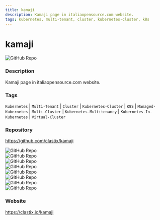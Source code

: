 ```yaml
---
title: kamaji
description: Kamaji page in italiaopensource.com website.
tags: kubernetes, multi-tenant, cluster, kubernetes-cluster, k8s
---
```

        

# kamaji

![GitHub Repo](https://img.shields.io/static/v1?label=category&message=opensource&color=green)

### Description

Kamaji page in italiaopensource.com website.

### Tags

`Kubernetes` | `Multi-Tenant` | `Cluster` | `Kubernetes-Cluster` | `K8S` | `Managed-Kubernetes` | `Multi-Cluster` | `Kubernetes-Multitenancy` | `Kubernetes-In-Kubernetes` | `Virtual-Cluster`

### Repository

https://github.com/clastix/kamaji

![GitHub Repo](https://img.shields.io/github/stars/clastix/kamaji?style=social)<br />![GitHub Repo](https://img.shields.io/github/forks/clastix/kamaji?style=social)<br />![GitHub Repo](https://img.shields.io/github/v/tag/clastix/kamaji?style=social)<br />![GitHub Repo](https://img.shields.io/github/contributors/clastix/kamaji)<br />![GitHub Repo](https://img.shields.io/github/issues-pr/clastix/kamaji)<br />![GitHub Repo](https://img.shields.io/github/issues/clastix/kamaji)<br />![GitHub Repo](https://img.shields.io/github/license/clastix/kamaji)<br />![GitHub Repo](https://img.shields.io/github/last-commit/clastix/kamaji)<br />

### Website

https://clastix.io/kamaji